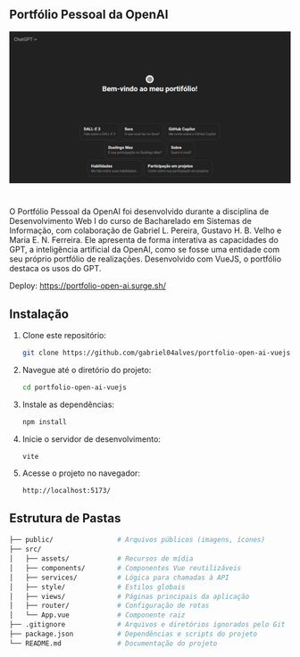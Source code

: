 ## Portfólio Pessoal da OpenAI

<a href="https://portfolio-open-ai.surge.sh/">
    <img src="./src/assets/images/home.png">
</a>

#

O Portfólio Pessoal da OpenAI foi desenvolvido durante a disciplina de Desenvolvimento Web I do curso de Bacharelado em Sistemas de Informação, com colaboração de Gabriel L. Pereira, Gustavo H. B. Velho e Maria E. N. Ferreira.
Ele apresenta de forma interativa as capacidades do GPT, a inteligência artificial da OpenAI, como se fosse uma entidade com seu próprio portfólio de realizações. Desenvolvido com VueJS, o portfólio destaca os usos do GPT.

Deploy: https://portfolio-open-ai.surge.sh/

## Instalação

1. Clone este repositório:
    ```bash
    git clone https://github.com/gabriel04alves/portfolio-open-ai-vuejs
    ```
   
2. Navegue até o diretório do projeto:
    ```bash
    cd portfolio-open-ai-vuejs
    ```

3. Instale as dependências:
    ```bash
    npm install
    ```

4. Inicie o servidor de desenvolvimento:
    ```bash
    vite
    ```

5. Acesse o projeto no navegador:
    ```
    http://localhost:5173/
    ```

## Estrutura de Pastas

```bash
├── public/                # Arquivos públicos (imagens, ícones)
├── src/
│   ├── assets/            # Recursos de mídia
│   ├── components/        # Componentes Vue reutilizáveis
│   ├── services/          # Lógica para chamadas à API
│   ├── style/             # Estilos globais
│   ├── views/             # Páginas principais da aplicação
│   ├── router/            # Configuração de rotas
│   └── App.vue            # Componente raiz
├── .gitignore             # Arquivos e diretórios ignorados pelo Git
├── package.json           # Dependências e scripts do projeto
└── README.md              # Documentação do projeto